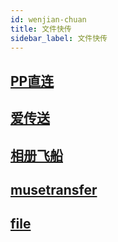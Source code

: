 ```yaml
---
id: wenjian-chuan
title: 文件快传
sidebar_label: 文件快传
---
```


## [PP直连](https://www.ppzhilian.com/)


## [爱传送](https://mfiles.maokebing.com/)


## [相册飞船](https://xc.160.com/)


## [musetransfer](https://musetransfer.com/)


## [file](https://www.file.io/#one)










